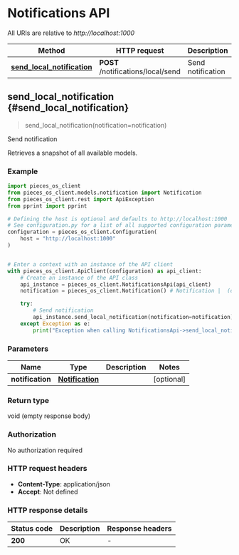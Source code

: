 # Notifications API

All URIs are relative to *http://localhost:1000*

Method | HTTP request | Description
------------- | ------------- | -------------
[**send_local_notification**](NotificationsApi#send_local_notification) | **POST** /notifications/local/send | Send notification


## **send_local_notification** {#send_local_notification}
> send_local_notification(notification=notification)

Send notification

Retrieves a snapshot of all available models.

### Example


```python
import pieces_os_client
from pieces_os_client.models.notification import Notification
from pieces_os_client.rest import ApiException
from pprint import pprint

# Defining the host is optional and defaults to http://localhost:1000
# See configuration.py for a list of all supported configuration parameters.
configuration = pieces_os_client.Configuration(
    host = "http://localhost:1000"
)


# Enter a context with an instance of the API client
with pieces_os_client.ApiClient(configuration) as api_client:
    # Create an instance of the API class
    api_instance = pieces_os_client.NotificationsApi(api_client)
    notification = pieces_os_client.Notification() # Notification |  (optional)

    try:
        # Send notification
        api_instance.send_local_notification(notification=notification)
    except Exception as e:
        print("Exception when calling NotificationsApi->send_local_notification: %s\n" % e)
```



### Parameters


Name | Type | Description  | Notes
------------- | ------------- | ------------- | -------------
 **notification** | [**Notification**](../models/Notification)|  | [optional] 

### Return type

void (empty response body)

### Authorization

No authorization required

### HTTP request headers

 - **Content-Type**: application/json
 - **Accept**: Not defined

### HTTP response details

| Status code | Description | Response headers |
|-------------|-------------|------------------|
**200** | OK |  -  |




